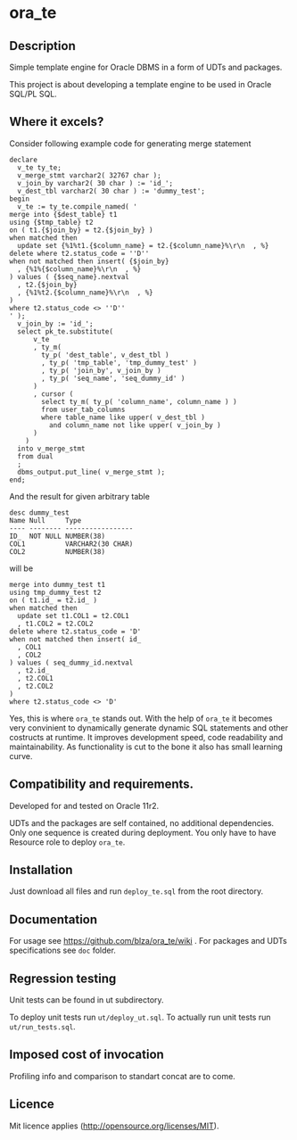 # ora_te
## Description
Simple template engine for Oracle DBMS in a form of UDTs and packages.

This project is about developing a template engine to be used in Oracle SQL/PL SQL.

## Where it excels?

Consider following example code for generating merge statement
```plsql
declare
  v_te ty_te;
  v_merge_stmt varchar2( 32767 char );
  v_join_by varchar2( 30 char ) := 'id_';
  v_dest_tbl varchar2( 30 char ) := 'dummy_test';
begin
  v_te := ty_te.compile_named( '
merge into {$dest_table} t1
using {$tmp_table} t2
on ( t1.{$join_by} = t2.{$join_by} )
when matched then
  update set {%1%t1.{$column_name} = t2.{$column_name}%\r\n  , %}
delete where t2.status_code = ''D''
when not matched then insert( {$join_by}
  , {%1%{$column_name}%\r\n  , %}
) values ( {$seq_name}.nextval
  , t2.{$join_by}
  , {%1%t2.{$column_name}%\r\n  , %}
) 
where t2.status_code <> ''D''
' );
  v_join_by := 'id_';
  select pk_te.substitute( 
      v_te
      , ty_m( 
        ty_p( 'dest_table', v_dest_tbl )
        , ty_p( 'tmp_table', 'tmp_dummy_test' ) 
        , ty_p( 'join_by', v_join_by ) 
        , ty_p( 'seq_name', 'seq_dummy_id' )
      )
      , cursor ( 
        select ty_m( ty_p( 'column_name', column_name ) )
        from user_tab_columns 
        where table_name like upper( v_dest_tbl ) 
          and column_name not like upper( v_join_by )
      )
    )
  into v_merge_stmt 
  from dual
  ;
  dbms_output.put_line( v_merge_stmt );
end;
```
And the result for given arbitrary table
```
desc dummy_test
Name Null     Type              
---- -------- ----------------- 
ID_  NOT NULL NUMBER(38)        
COL1          VARCHAR2(30 CHAR) 
COL2          NUMBER(38) 
```
will be
```
merge into dummy_test t1
using tmp_dummy_test t2
on ( t1.id_ = t2.id_ )
when matched then
  update set t1.COL1 = t2.COL1
  , t1.COL2 = t2.COL2
delete where t2.status_code = 'D'
when not matched then insert( id_
  , COL1
  , COL2
) values ( seq_dummy_id.nextval
  , t2.id_
  , t2.COL1
  , t2.COL2
) 
where t2.status_code <> 'D'
```

Yes, this is where `ora_te` stands out. With the help of `ora_te` it becomes very convinient to dynamically generate dynamic SQL statements and other costructs at runtime. It improves development speed, code readability and maintainability. As functionality is cut to the bone it also has small learning curve.

## Compatibility and requirements.
Developed for and tested on Oracle 11r2.

UDTs and the packages are self contained, no additional dependencies. Only one sequence is created during deployment. You only have to have Resource role to deploy `ora_te`.

## Installation
Just download all files and run `deploy_te.sql` from the root directory.

## Documentation
For usage see https://github.com/blza/ora_te/wiki .
For packages and UDTs specifications see `doc` folder.

## Regression testing
Unit tests can be found in ut subdirectory.

To deploy unit tests run `ut/deploy_ut.sql`.
To actually run unit tests run `ut/run_tests.sql`.

## Imposed cost of invocation
Profiling info and comparison to standart concat are to come.

## Licence
Mit licence applies (http://opensource.org/licenses/MIT).
